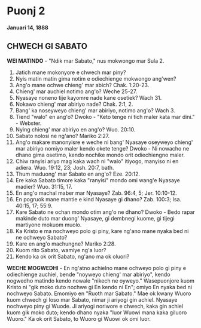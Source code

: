 # Puonj 2
**Januari 14, 1888**

## CHWECH GI SABATO

**WEI MATINDO** - "Ndik mar Sabato," nus mokwongo mar Sula 2.

1. Jatich mane mokonyore e chwech mar piny?
2. Nyis matin matin gima notim e odiechienge mokwongo ang'wen?
3. Ang'o mane ochwe chieng' mar abich? Chak. 1:20-23.
4. Chieng' mar auchiel notimo ang'o? Weche 25-27.
5. Nyasaye noneno tije kayomre nade kane osetiek? Wach 31.
6. Nokawo chieng' mar abiriyo nade? Chak. 2:1, 2.
7. Bang' ka noseyweyo chieng' mar abiriyo, notimo ang'o? Wach 3.
8. Tiend "walo" en ang'o? Dwoko - "Keto tenge ni tich maler kata mar dini." - Webster.
9. Nying chieng' mar abiriyo en ang'o? Wuo. 20:10.
10. Sabato nolosi ne ng'ano? Mariko 2:27.
11. Ang'o makare manonyisre e weche ni bang' Nyasaye oseyweyo chieng' mar abiriyo nomiyo maler kendo okete tenge? Dwoko - Ni nowacho ne dhano gima osetimo, kendo nochike mondo orit odiechiengno maler.
12. Chiw ranyisi ariyo mag kaka wach ni "walo" itiyogo, manyiso ni en adiera. Wuo. 19:12, 23; Josh. 20:7, bath.
13. Thum maduong' mar Sabato en ang'o? Eze. 20:12.
14. Ere kaka Sabato timore kaka "ranyisi" mondo omi wang'e Nyasaye madier? Wuo. 31:15, 17.
15. En ang'o machal maber mar Nyasaye? Zab. 96:4, 5; Jer. 10:10-12.
16. En pogruok mane mantie e kind Nyasaye gi dhano? Zab. 100:3; Isa. 40:15, 17; 55:9.
17. Kare Sabato ne ochan mondo otim ang'o ne dhano? Dwoko - Bedo rapar makinde duto mar duong' Nyasaye, gi dembnegi kuome, gi tijegi martiyone mokuom muolo.
18. Ka Kristo e ma nochweyo polo gi piny, kare ng'ano mane nyaka bed ni ne ochweyo Sabato?
19. Kare en ang'o machungne? Mariko 2:28.
20. Kuom rito Sabato, wamiye ng'a luor?
21. Kendo ka ok orit Sabato, ng'ano ma ok oluori?

**WECHE MOGWEDHI** - En ng'atno achielno mane ochweyo polo gi piny e odiechienge auchiel, bende "noyweyo chieng' mar abiriyo", kendo nogwedho matindo kendo nowale "nikech ne oyweyo." Wasepuonjore kuom Kristo ni "gik moko duto nochwe gi En kendo ni En"; omiyo En nyaka bed ni nochweyo Sabato. Emomiyo en "Ruoth mar Sabato." Mae ok kwany Wuoro kuom chwech gi loso mar Sabato, nimar ji ariyogi gin achiel. Nyasaye nochweyo piny gi Wuode. Ji ariyogi noriwore e chwech, kaka gin achiel kuom gik moko duto; kendo dhano nyaka "luor Wuowi mana kaka giluoro Wuoro." Ka ok orit Sabato, to Wuoro gi Wuowi ok omi luor.